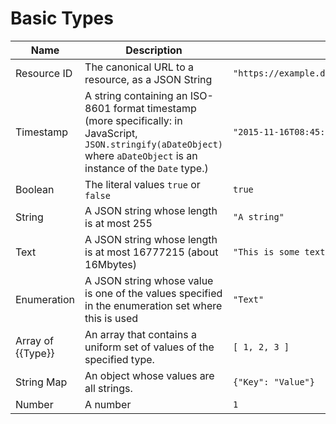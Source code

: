 # Basic Types

Name | Description | Example
---- | ----------- | -------
Resource ID | The canonical URL to a resource, as a JSON String | ``"https://example.digitalxe.com/api/1/channels/888da06d62339a2a72706ef2502ae5ed"``
Timestamp | A string containing an ISO-8601 format timestamp (more specifically: in JavaScript, ``JSON.stringify(aDateObject)`` where ``aDateObject`` is an instance of the ``Date`` type.) | ``"2015-11-16T08:45:21.000Z"``
Boolean | The literal values ``true`` or ``false`` | ``true``
String | A JSON string whose length is at most 255 | ``"A string"``
Text | A JSON string whose length is at most 16777215 (about 16Mbytes) | ``"This is some text"``
Enumeration | A JSON string whose value is one of the values specified in the enumeration set where this is used | ``"Text"``
Array of {{Type}} | An array that contains a uniform set of values of the specified type. | ``[ 1, 2, 3 ]``
String Map | An object whose values are all strings. | ``{"Key": "Value"}``
Number | A number | ``1``

